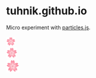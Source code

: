# tuhnik.github.io

Micro experiment with [particles.js](https://github.com/VincentGarreau/particles.js/).
<br>
<br>
<img src="https://github.com/tuhnik/tuhnik.github.io/blob/master/sakura.png" width="25"><br>
<img src="https://github.com/tuhnik/tuhnik.github.io/blob/master/sakura.png" width="30"><br>
<img src="https://github.com/tuhnik/tuhnik.github.io/blob/master/sakura.png" width="35">

